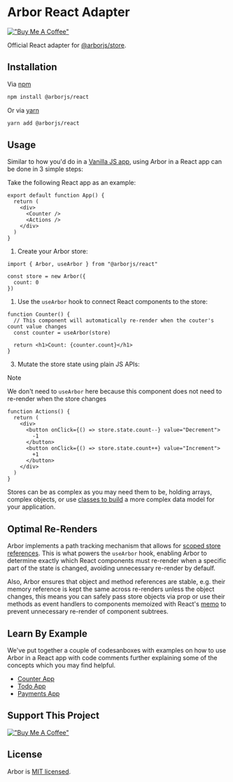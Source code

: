 # Arbor React Adapter

[!["Buy Me A Coffee"](https://www.buymeacoffee.com/assets/img/custom_images/orange_img.png)](https://www.buymeacoffee.com/drborges)

Official React adapter for [@arborjs/store](../../arbor-store).

## Installation

Via [npm](https://www.npmjs.com/get-npm)

```sh
npm install @arborjs/react
```

Or via [yarn](https://classic.yarnpkg.com/en/docs/install)

```sh
yarn add @arborjs/react
```

## Usage

Similar to how you'd do in a [Vanilla JS app](../../README.md#usage), using Arbor in a React app can be done in 3 simple steps:

Take the following React app as an example:

```tsx
export default function App() {
  return (
    <div>
      <Counter />
      <Actions />
    </div>
  )
}
```

1. Create your Arbor store:

```tsx
import { Arbor, useArbor } from "@arborjs/react"

const store = new Arbor({
  count: 0
})
```

1. Use the `useArbor` hook to connect React components to the store:

```tsx
function Counter() {
  // This component will automatically re-render when the couter's count value changes
  const counter = useArbor(store)

  return <h1>Count: {counter.count}</h1>
}
```

3. Mutate the store state using plain JS APIs:

>[!NOTE]
> We don't need to `useArbor` here because this component does not need to re-render when the store changes

```tsx
function Actions() {
  return (
    <div>
      <button onClick={() => store.state.count--} value="Decrement">
        -1
      </button>
      <button onClick={() => store.state.count++} value="Increment">
        +1
      </button>
    </div>
  )
}
```

Stores can be as complex as you may need them to be, holding arrays, complex objects, or use [classes to build](../../README.md#arbor-%EF%B8%8F-oop) a more complex data model for your application.

## Optimal Re-Renders

Arbor implements a path tracking mechanism that allows for [scoped store references](../../README.md#scoped-stores). This is what powers the `useArbor` hook, enabling Arbor to determine exactly which React components must re-render when a specific part of the state is changed, avoiding unnecessary re-render by defaulf.

Also, Arbor ensures that object and method references are stable, e.g. their memory reference is kept the same across re-renders unless the object changes, this means you can safely pass store objects via prop or use their methods as event handlers to components memoized with React's [memo](https://react.dev/reference/react/memo) to prevent unnecessary re-render of component subtrees.

## Learn By Example

We've put together a couple of codesanboxes with examples on how to use Arbor in a React app with code comments further explaining some of the concepts which you may find helpful.

  - [Counter App](https://codesandbox.io/p/sandbox/counter-app-yj26xb)
  - [Todo App](https://codesandbox.io/p/sandbox/base-todo-app-pzgld3)
  - [Payments App](https://codesandbox.io/p/sandbox/payments-app-nvtcrm)

## Support This Project

[!["Buy Me A Coffee"](https://www.buymeacoffee.com/assets/img/custom_images/orange_img.png)](https://www.buymeacoffee.com/drborges)

## License

Arbor is [MIT licensed](../../LICENSE.md).

